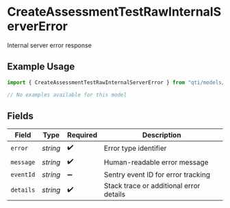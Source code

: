 # CreateAssessmentTestRawInternalServerError

Internal server error response

## Example Usage

```typescript
import { CreateAssessmentTestRawInternalServerError } from "qti/models/errors";

// No examples available for this model
```

## Fields

| Field                                   | Type                                    | Required                                | Description                             |
| --------------------------------------- | --------------------------------------- | --------------------------------------- | --------------------------------------- |
| `error`                                 | *string*                                | :heavy_check_mark:                      | Error type identifier                   |
| `message`                               | *string*                                | :heavy_check_mark:                      | Human-readable error message            |
| `eventId`                               | *string*                                | :heavy_minus_sign:                      | Sentry event ID for error tracking      |
| `details`                               | *string*                                | :heavy_check_mark:                      | Stack trace or additional error details |